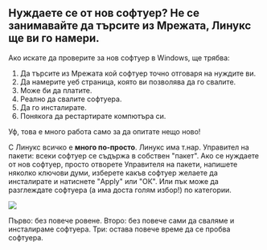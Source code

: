 <?php require("../../entete.php"); ?> <?php require("../../base.php"); ?>

<div id="corps">

<h2>Нуждаете се от нов софтуер? Не се занимавайте да търсите из Мрежата, Линукс ще ви го намери.
</h2>

<p>Ако искате да проверите за нов софтуер в Windows, ще трябва:</p>

<ol>
<li>Да търсите из Мрежата кой софтуер точно отговаря на нуждите ви.</li>
<li>Да намерите уеб страница, която ви позволява да го свалите.</li>
<li>Може би да платите.</li>
<li>Реално да свалите софтуера.</li>
<li>Да го инсталирате.</li>
<li>Понякога да рестартирате компютъра си.</li>
</ol>

<p>Уф, това е много работа само за да опитате нещо ново!</p>

<p>С Линукс всичко е <b>много по-просто</b>. Линукс има т.нар. Управител на пакети: всеки софтуер се съдържа в собствен "пакет". Ако се нуждаете от нов софтуер, просто отворете Управителя на пакети, напишете няколко ключови думи, изберете какъв софтуер желаете да инсталирате и натиснете "Apply" или "ОК". Или пък може да разглеждате софтуера (а има доста голям избор!) по категории.</p>

<img src="Images/synaptic.png" />

<p>Първо: без повече ровене. Второ: без повече сами да сваляме и инсталираме софтуера. Три: остава повече време да се пробва софтуера.</p>

</div>
</body>
</html>

